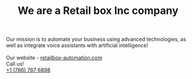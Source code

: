 <h1 align="center">
	We are a Retail box Inc company
</h1><br><br>
Our mission is to automate your business using advanced technologies, as well as integrate voice assistants with artificial intelligence!<br><br>
Our website - <a href="https://retailbox-automation.com">retailbox-automation.com</a><br>
Call us!<br>
<a href="tel:+17867676898">+1 (786) 767 6898</a>